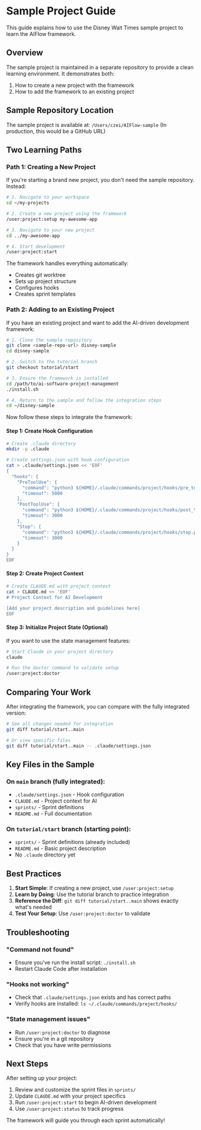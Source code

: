 # Sample Project Guide

This guide explains how to use the Disney Wait Times sample project to learn the AIFlow framework.

## Overview

The sample project is maintained in a separate repository to provide a clean learning environment. It demonstrates both:
1. How to create a new project with the framework
2. How to add the framework to an existing project

## Sample Repository Location

The sample project is available at: `/Users/czei/AIFlow-sample`
(In production, this would be a GitHub URL)

## Two Learning Paths

### Path 1: Creating a New Project

If you're starting a brand new project, you don't need the sample repository. Instead:

```bash
# 1. Navigate to your workspace
cd ~/my-projects

# 2. Create a new project using the framework
/user:project:setup my-awesome-app

# 3. Navigate to your new project
cd ../my-awesome-app

# 4. Start development
/user:project:start
```

The framework handles everything automatically:
- Creates git worktree
- Sets up project structure
- Configures hooks
- Creates sprint templates

### Path 2: Adding to an Existing Project

If you have an existing project and want to add the AI-driven development framework:

```bash
# 1. Clone the sample repository
git clone <sample-repo-url> disney-sample
cd disney-sample

# 2. Switch to the tutorial branch
git checkout tutorial/start

# 3. Ensure the framework is installed
cd /path/to/ai-software-project-management
./install.sh

# 4. Return to the sample and follow the integration steps
cd ~/disney-sample
```

Now follow these steps to integrate the framework:

#### Step 1: Create Hook Configuration

```bash
# Create .claude directory
mkdir -p .claude

# Create settings.json with hook configuration
cat > .claude/settings.json << 'EOF'
{
  "hooks": {
    "PreToolUse": {
      "command": "python3 ${HOME}/.claude/commands/project/hooks/pre_tool_use.py",
      "timeout": 5000
    },
    "PostToolUse": {
      "command": "python3 ${HOME}/.claude/commands/project/hooks/post_tool_use.py",
      "timeout": 3000
    },
    "Stop": {
      "command": "python3 ${HOME}/.claude/commands/project/hooks/stop.py",
      "timeout": 3000
    }
  }
}
EOF
```

#### Step 2: Create Project Context

```bash
# Create CLAUDE.md with project context
cat > CLAUDE.md << 'EOF'
# Project Context for AI Development

[Add your project description and guidelines here]
EOF
```

#### Step 3: Initialize Project State (Optional)

If you want to use the state management features:

```bash
# Start Claude in your project directory
claude

# Run the doctor command to validate setup
/user:project:doctor
```

## Comparing Your Work

After integrating the framework, you can compare with the fully integrated version:

```bash
# See all changes needed for integration
git diff tutorial/start..main

# Or view specific files
git diff tutorial/start..main -- .claude/settings.json
```

## Key Files in the Sample

### On `main` branch (fully integrated):
- `.claude/settings.json` - Hook configuration
- `CLAUDE.md` - Project context for AI
- `sprints/` - Sprint definitions
- `README.md` - Full documentation

### On `tutorial/start` branch (starting point):
- `sprints/` - Sprint definitions (already included)
- `README.md` - Basic project description
- No `.claude` directory yet

## Best Practices

1. **Start Simple**: If creating a new project, use `/user:project:setup`
2. **Learn by Doing**: Use the tutorial branch to practice integration
3. **Reference the Diff**: `git diff tutorial/start..main` shows exactly what's needed
4. **Test Your Setup**: Use `/user:project:doctor` to validate

## Troubleshooting

### "Command not found"
- Ensure you've run the install script: `./install.sh`
- Restart Claude Code after installation

### "Hooks not working"
- Check that `.claude/settings.json` exists and has correct paths
- Verify hooks are installed: `ls ~/.claude/commands/project/hooks/`

### "State management issues"
- Run `/user:project:doctor` to diagnose
- Ensure you're in a git repository
- Check that you have write permissions

## Next Steps

After setting up your project:
1. Review and customize the sprint files in `sprints/`
2. Update `CLAUDE.md` with your project specifics
3. Run `/user:project:start` to begin AI-driven development
4. Use `/user:project:status` to track progress

The framework will guide you through each sprint automatically!